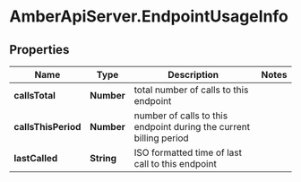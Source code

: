 # AmberApiServer.EndpointUsageInfo

## Properties
Name | Type | Description | Notes
------------ | ------------- | ------------- | -------------
**callsTotal** | **Number** | total number of calls to this endpoint | 
**callsThisPeriod** | **Number** | number of calls to this endpoint during the current billing period | 
**lastCalled** | **String** | ISO formatted time of last call to this endpoint | 
